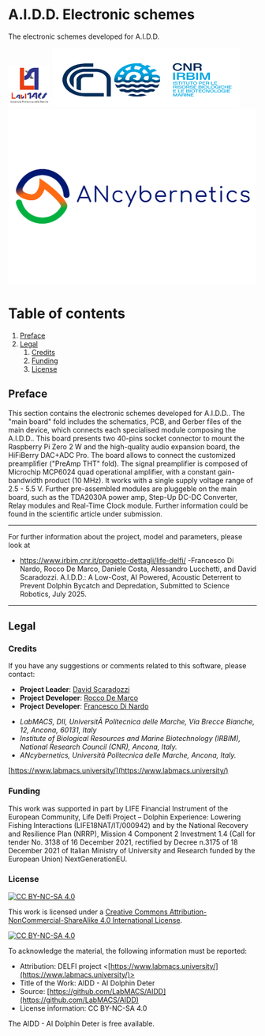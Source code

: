 # A.I.D.D. Electronic schemes
The electronic schemes developed for A.I.D.D.

<p float="left">
<img src="https://github.com/LabMACS/AIDD/blob/main/images/Extended_Logo.png" width="85" height="85">
<img src="https://github.com/LabMACS/AIDD/blob/main/images/CNR-IRBIM_colori.png" width="380" height="120">
<img src="https://github.com/LabMACS/AIDD/blob/main/images/ANcyb_300DPI.png">
</p>

# Table of contents
1. [Preface](#preface)
2. [Legal](#legal)
    1. [Credits](#credits)
    2. [Funding](#funding) 
    3. [License](#license)
     

## Preface <a name="preface"></a>
This section contains the electronic schemes developed for A.I.D.D.. The "main board" fold includes the schematics, PCB, and Gerber files of the main device, which connects each specialised module composing the A.I.D.D.. This board presents two 40-pins socket connector to mount the Raspberry Pi Zero 2 W and the high-quality audio expansion board, the HiFiBerry DAC+ADC Pro. The board allows to connect the customized preamplifier ("PreAmp THT" fold). The signal preamplifier is composed of Microchip MCP6024 quad operational amplifier, with a constant gain-bandwidth product (10 MHz). It works with a single supply voltage range of 2.5 - 5.5 V. Further pre-assembled modules are pluggeble on the main board, such as the TDA2030A power amp, Step-Up DC-DC Converter, Relay modules and Real-Time Clock module. Further information could be found in the scientific article under submission.


  
***
For further information about the project, model and parameters, please look at 
- https://www.irbim.cnr.it/progetto-dettagli/life-delfi/
-Francesco Di Nardo, Rocco De Marco, Daniele Costa, Alessandro Lucchetti, and David Scaradozzi. A.I.D.D.: A Low-Cost, AI Powered, Acoustic Deterrent to Prevent Dolphin Bycatch and Depredation, Submitted to Science Robotics, July 2025.
***

## Legal <a name="legal"></a>
### Credits <a name="credits"></a>
If you have any suggestions or comments related to this software, please contact:
* **Project Leader**: [David Scaradozzi](mailto:d.scaradozzi@univpm.it)
* **Project Developer**: [Rocco De Marco](mailto:rocco.demarco@cnr.it)
* **Project Developer**: [Francesco Di Nardo](mailto:f.dinardo@univpm.it)

- *LabMACS, DII, UniversitÃ  Politecnica delle Marche, Via Brecce Bianche, 12, Ancona, 60131, Italy*
- *Institute of Biological Resources and Marine Biotechnology (IRBIM), National Research Council (CNR), Ancona, Italy.*
- *ANcybernetics, Università Politecnica delle Marche, Ancona, Italy.*

[https://www.labmacs.university/](https://www.labmacs.university/)

### Funding <a name="funding"></a> 
This work was supported in part by LIFE Financial Instrument of the European Community, Life Delfi Project – Dolphin Experience: Lowering Fishing Interactions (LIFE18NAT/IT/000942) and by the National Recovery and Resilience Plan (NRRP), Mission 4 Component 2 Investment 1.4 (Call for tender No. 3138 of 16 December 2021, rectified by Decree n.3175 of 18 December 2021 of Italian Ministry of University and Research funded by the European Union) NextGenerationEU.

### License <a name="license"></a>
[![CC BY-NC-SA 4.0][cc-by-nc-sa-shield]][cc-by-nc-sa]

This work is licensed under a
[Creative Commons Attribution-NonCommercial-ShareAlike 4.0 International License][cc-by-nc-sa].

[![CC BY-NC-SA 4.0][cc-by-nc-sa-image]][cc-by-nc-sa]

[cc-by-nc-sa]: http://creativecommons.org/licenses/by-nc-sa/4.0/
[cc-by-nc-sa-image]: https://licensebuttons.net/l/by-nc-sa/4.0/88x31.png
[cc-by-nc-sa-shield]: https://img.shields.io/badge/License-CC%20BY--NC--SA%204.0-lightgrey.svg

To acknowledge the material, the following information must be reported:
* Attribution: DELFI project
             <[https://www.labmacs.university/](https://www.labmacs.university/)> 
* Title of the Work: AIDD - AI Dolphin Deter 
* Source: [https://github.com/LabMACS/AIDD](https://github.com/LabMACS/AIDD)
* License information: CC BY-NC-SA 4.0

The AIDD - AI Dolphin Deter is free available.

